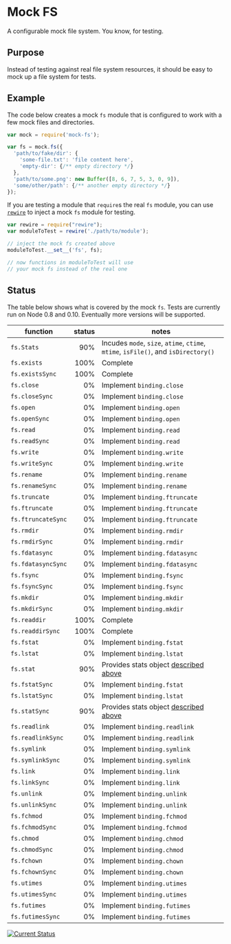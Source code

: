# Mock FS

A configurable mock file system.  You know, for testing.

## Purpose

Instead of testing against real file system resources, it should be easy to mock up a file system for tests.

## Example

The code below creates a mock `fs` module that is configured to work with a few mock files and directories.

```js
var mock = require('mock-fs');

var fs = mock.fs({
  'path/to/fake/dir': {
    'some-file.txt': 'file content here',
    'empty-dir': {/** empty directory */}
  },
  'path/to/some.png': new Buffer([8, 6, 7, 5, 3, 0, 9]),
  'some/other/path': {/** another empty directory */}
});
```

If you are testing a module that `require`s the real `fs` module, you can use [`rewire`](https://npmjs.org/package/rewire) to inject a mock `fs` module for testing.

```js
var rewire = require("rewire");
var moduleToTest = rewire('./path/to/module');

// inject the mock fs created above
moduleToTest.__set__('fs', fs);

// now functions in moduleToTest will use
// your mock fs instead of the real one
```

## Status

The table below shows what is covered by the mock `fs`.  Tests are currently run on Node 0.8 and 0.10.  Eventually more versions will be supported.

| function        | status | notes |
|-----------------|-------:|-------|
| `fs.Stats`         |    90% | <a name='Stats'></a>Incudes `mode`, `size`, `atime`, `ctime`, `mtime`, `isFile()`, and `isDirectory()` |
| `fs.exists`        |   100% | Complete |
| `fs.existsSync`    |   100% | Complete |
| `fs.close`         |     0% | Implement `binding.close` |
| `fs.closeSync`     |     0% | Implement `binding.close` |
| `fs.open`          |     0% | Implement `binding.open` |
| `fs.openSync`      |     0% | Implement `binding.open` |
| `fs.read`          |     0% | Implement `binding.read` |
| `fs.readSync`      |     0% | Implement `binding.read` |
| `fs.write`         |     0% | Implement `binding.write` |
| `fs.writeSync`     |     0% | Implement `binding.write` |
| `fs.rename`        |     0% | Implement `binding.rename` |
| `fs.renameSync`    |     0% | Implement `binding.rename` |
| `fs.truncate`      |     0% | Implement `binding.ftruncate` |
| `fs.ftruncate`     |     0% | Implement `binding.ftruncate` |
| `fs.ftruncateSync` |     0% | Implement `binding.ftruncate` |
| `fs.rmdir`         |     0% | Implement `binding.rmdir` |
| `fs.rmdirSync`     |     0% | Implement `binding.rmdir` |
| `fs.fdatasync`     |     0% | Implement `binding.fdatasync` |
| `fs.fdatasyncSync` |     0% | Implement `binding.fdatasync` |
| `fs.fsync`         |     0% | Implement `binding.fsync` |
| `fs.fsyncSync`     |     0% | Implement `binding.fsync` |
| `fs.mkdir`         |     0% | Implement `binding.mkdir` |
| `fs.mkdirSync`     |     0% | Implement `binding.mkdir` |
| `fs.readdir`       |   100% | Complete |
| `fs.readdirSync`   |   100% | Complete |
| `fs.fstat`         |     0% | Implement `binding.fstat` |
| `fs.lstat`         |     0% | Implement `binding.lstat` |
| `fs.stat`          |    90% | Provides stats object [described above](#Stats) |
| `fs.fstatSync`     |     0% | Implement `binding.fstat` |
| `fs.lstatSync`     |     0% | Implement `binding.lstat` |
| `fs.statSync`      |    90% | Provides stats object [described above](#Stats) |
| `fs.readlink`      |     0% | Implement `binding.readlink` |
| `fs.readlinkSync`  |     0% | Implement `binding.readlink` |
| `fs.symlink`       |     0% | Implement `binding.symlink` |
| `fs.symlinkSync`   |     0% | Implement `binding.symlink` |
| `fs.link`          |     0% | Implement `binding.link` |
| `fs.linkSync`      |     0% | Implement `binding.link` |
| `fs.unlink`        |     0% | Implement `binding.unlink` |
| `fs.unlinkSync`    |     0% | Implement `binding.unlink` |
| `fs.fchmod`        |     0% | Implement `binding.fchmod` |
| `fs.fchmodSync`    |     0% | Implement `binding.fchmod` |
| `fs.chmod`         |     0% | Implement `binding.chmod` |
| `fs.chmodSync`     |     0% | Implement `binding.chmod` |
| `fs.fchown`        |     0% | Implement `binding.chown` |
| `fs.fchownSync`    |     0% | Implement `binding.chown` |
| `fs.utimes`        |     0% | Implement `binding.utimes` |
| `fs.utimesSync`    |     0% | Implement `binding.utimes` |
| `fs.futimes`       |     0% | Implement `binding.futimes` |
| `fs.futimesSync`   |     0% | Implement `binding.futimes` |

[![Current Status](https://secure.travis-ci.org/tschaub/mock-fs.png?branch=master)](https://travis-ci.org/tschaub/mock-fs)
